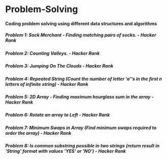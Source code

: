 # Problem-Solving
#### Coding problem solving using different data structures and algorithms

##### Problem 1: Sock Merchant - Finding matching pairs of socks. - Hacker Rank

##### Problem 2: Counting Valleys. - Hacker Rank

##### Problem 3: Jumping On The Clouds - Hacker Rank

##### Problem 4: Repeated String (Count the number of letter 'a''s in the first n letters of infinite string) - Hacker Rank

##### Problem 5: 2D Array - Finding maximum hourglass sum in the array - Hacker Rank

##### Problem 6: Rotate an array to Left - Hacker Rank

##### Problem 7: Minimum Swaps in Array (Find minimum swaps required to order the array) - Hacker Rank

##### Problem 8: Is common substring possible in two strings (return result in 'String' format with values 'YES' or 'NO') - Hacker Rank






